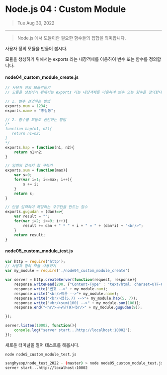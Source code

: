 # Node.js 04 : Custom Module

> Tue Aug 30, 2022

---



> Node.js 에서 모듈이란 필요한 함수들의 집합을 의미합니다.



사용자 정의 모듈을 만들어 봅시다.

모듈을 생성하기 위해서는 exports 라는 내장객체를 이용하여 변수 또는 함수를 정의합니다.



#### node04_custom_module_create.js

```js
// 사용자 정의 모듈만들기
// 모듈을 생성하기 위해서는 exports 라는 내장객체를 이용하여 변수 또는 함수를 정의한다.

// 1. 변수 선언하는 방법
exports.num = 1234;
exports.name = "홍길동";

// 2. 함수를 모듈로 선언하는 방법
/* 
function hap(n1, n2){
   return n1+n2;
}
*/
exports.hap = function(n1, n2){
    return n1+n2;
}

// 임의의 값까지 합 구하기
exports.sum = function(max){
    var s=0;
    for(var i=1; i<=max; i++){
        s += i;
    }
    return s;
}

// 단을 입력하여 해당하는 구구단을 만드는 함수
exports.gugudan = (dan)=>{
    var result = "";
    for(var i=2; i<=9; i++){
        result += dan + " * " + i + " = " + (dan*i) + "<br/>";
    }
    return result;
}


```



#### node05_custom_module_test.js

```js
var http = require('http');
// 사용자 정의 모듈 사용하기
var my_module = require('./node04_custom_module_create')

var server = http.createServer(function(request, response){
    response.writeHead(200, {"Content-Type" : "text/html; charset=UTF-8"});
    response.write("번호 -->" + my_module.num);
    response.write("<br/>이름 -->"+ my_module.name);
    response.write("<br/>합(5,7) -->"+ my_module.hap(5, 7));
    response.write("<br/>sum(100) -->" + my_module.sum(100));
    response.end("<hr/>구구단(9)<br/>" + my_module.gugudan(9));

});

server.listen(10002, function(){
    console.log("server start...http://localhost:10002");
});
```



새로운 터미널을 열어 테스트를 해봅시다.

`node node5_custom_module_test.js`



```bash
sanghyeop/node_test_2022 - (master) > node node05_custom_module_test.js
server start...http://localhost:10002
```

